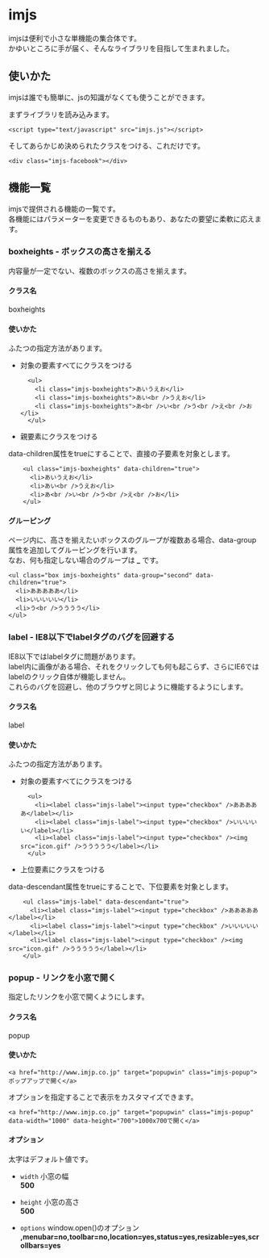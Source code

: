 imjs
======================
imjsは便利で小さな単機能の集合体です。  
かゆいところに手が届く、そんなライブラリを目指して生まれました。

使いかた
------
imjsは誰でも簡単に、jsの知識がなくても使うことができます。

まずライブラリを読み込みます。

    <script type="text/javascript" src="imjs.js"></script>

そしてあらかじめ決められたクラスをつける、これだけです。

    <div class="imjs-facebook"></div>

機能一覧
------
imjsで提供される機能の一覧です。  
各機能にはパラメーターを変更できるものもあり、あなたの要望に柔軟に応えます。

### boxheights - ボックスの高さを揃える
内容量が一定でない、複数のボックスの高さを揃えます。  

#### クラス名
boxheights

#### 使いかた
ふたつの指定方法があります。

* 対象の要素すべてにクラスをつける

        <ul>
          <li class="imjs-boxheights">あいうえお</li>
          <li class="imjs-boxheights">あい<br />うえお</li>
          <li class="imjs-boxheights">あ<br />い<br />う<br />え<br />お</li>
        </ul>

* 親要素にクラスをつける

data-children属性をtrueにすることで、直接の子要素を対象とします。

        <ul class="imjs-boxheights" data-children="true">
          <li>あいうえお</li>
          <li>あい<br />うえお</li>
          <li>あ<br />い<br />う<br />え<br />お</li>
        </ul>

#### グルーピング
ページ内に、高さを揃えたいボックスのグループが複数ある場合、data-group属性を追加してグルーピングを行います。  
なお、何も指定しない場合のグループは **_** です。

    <ul class="box imjs-boxheights" data-group="second" data-children="true">
      <li>あああああ</li>
      <li>いいいいい</li>
      <li>う<br />うううう</li>
    </ul>

### label - IE8以下でlabelタグのバグを回避する
IE8以下ではlabelタグに問題があります。  
label内に画像がある場合、それをクリックしても何も起こらず、さらにIE6ではlabelのクリック自体が機能しません。  
これらのバグを回避し、他のブラウザと同じように機能するようにします。

#### クラス名
label

#### 使いかた
ふたつの指定方法があります。

* 対象の要素すべてにクラスをつける

        <ul>
          <li><label class="imjs-label"><input type="checkbox" />あああああ</label></li>
          <li><label class="imjs-label"><input type="checkbox" />いいいいい</label></li>
          <li><label class="imjs-label"><input type="checkbox" /><img src="icon.gif" />ううううう</label></li>
        </ul>

* 上位要素にクラスをつける

data-descendant属性をtrueにすることで、下位要素を対象とします。

        <ul class="imjs-label" data-descendant="true">
          <li><label class="imjs-label"><input type="checkbox" />あああああ</label></li>
          <li><label class="imjs-label"><input type="checkbox" />いいいいい</label></li>
          <li><label class="imjs-label"><input type="checkbox" /><img src="icon.gif" />ううううう</label></li>
        </ul>

### popup - リンクを小窓で開く
指定したリンクを小窓で開くようにします。

#### クラス名
popup

#### 使いかた

    <a href="http://www.imjp.co.jp" target="popupwin" class="imjs-popup">ポップアップで開く</a>

オプションを指定することで表示をカスタマイズできます。

    <a href="http://www.imjp.co.jp" target="popupwin" class="imjs-popup" data-width="1000" data-height="700">1000x700で開く</a>

#### オプション
太字はデフォルト値です。
+   `width`
    小窓の幅  
    **500**

+   `height`
    小窓の高さ  
    **500**

+   `options`
    window.open()のオプション  
    **,menubar=no,toolbar=no,location=yes,status=yes,resizable=yes,scrollbars=yes**

